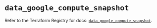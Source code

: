 # `data_google_compute_snapshot`

Refer to the Terraform Registry for docs: [`data_google_compute_snapshot`](https://registry.terraform.io/providers/hashicorp/google/6.36.0/docs/data-sources/compute_snapshot).
